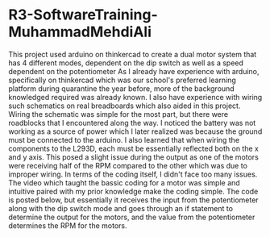 # R3-SoftwareTraining-MuhammadMehdiAli
This project used arduino on thinkercad to create a dual motor system that has 4 different modes, dependent on the dip switch as well as a speed dependent on the potentiometer
As I already have experience with arduino, specifically on thinkercad which was our school's preferred learning platform during quarantine the year before, more of the background knowledged required was already known. I also have experience with wiring such schematics on real breadboards which also aided in this project.
Wiring the schematic was simple for the most part, but there were roadblocks that I encountered along the way. I noticed the battery was not working as a source of power which I later realized was because the ground must be connected to the arduino. I also learned that when wiring the components to the L293D, each must be essentially reflected both on the x and y axis. This posed a slight issue during the output as one of the motors were receiving half of the RPM compared to the other which was due to improper wiring. 
In terms of the coding itself, I didn't face too many issues. The video which taught the bassic coding for a motor was simple and intuitive paired with my prior knowledge make the coding simple.
The code is posted below, but essentially it receives the input from the potentiometer along with the dip switch mode and goes through an if statement to determine the output for the motors, and the value from the potentiometer determines the RPM for the motors.

